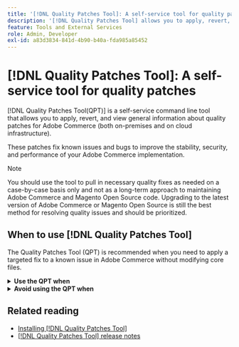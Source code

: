 ```yaml
---
title: '[!DNL Quality Patches Tool]: A self-service tool for quality patches'
description: '[!DNL Quality Patches Tool] allows you to apply, revert, and view general information about quality patches available for your installed version of Adobe Commerce (both on-premises and on cloud infrastructure).'
feature: Tools and External Services
role: Admin, Developer
exl-id: a83d3834-841d-4b90-b40a-fda985a85452
---
```

# [!DNL Quality Patches Tool]: A self-service tool for quality patches

[!DNL Quality Patches Tool(QPT)] is a self-service command line tool that allows you to apply, revert, and view general information about quality patches for Adobe Commerce (both on-premises and on cloud infrastructure).

These patches fix known issues and bugs to improve the stability, security, and performance of your Adobe Commerce implementation. 

>[!NOTE]
>
>You should use the tool to pull in necessary quality fixes as needed on a case-by-case basis only and not as a long-term approach to maintaining Adobe Commerce and Magento Open Source code. Upgrading to the latest version of Adobe Commerce or Magento Open Source is still the best method for resolving quality issues and should be prioritized.

## When to use [!DNL Quality Patches Tool]

The Quality Patches Tool (QPT) is recommended when you need to apply a targeted fix to a known issue in Adobe Commerce without modifying core files.

<details><summary><b>Use the QPT when</b></summary>

* A patch is available that matches the specific error or issue you are experiencing.
* You need to apply a small, isolated fix without introducing larger system changes.
* You require the option to revert a patch if it causes unexpected behavior.
* You want to manage optional fixes separately from mandatory Cloud patches.
  >[!NOTE]
  >
  >The Cloud Patches for Commerce package delivers required patches with critical fixes. Whereas, Quality Patches deliver optional, low-impact quality fixes as individual patches that do not contain backward incompatible changes. Refer to [Apply patches](https://experienceleague.adobe.com/en/docs/commerce-on-cloud/user-guide/develop/upgrade/apply-patches) in the Commerce on Cloud guide for more information.
</details>

<details><summary><b>Avoid using the QPT when</b></summary>

* Multiple patches are required, which can complicate future upgrades.
* You are in a cloud environment and need critical fixes, which should come via Cloud Patches for Commerce, not Quality Patches. 
* A patch has dependencies or compatibility issues with your version or customizations.
* You are deploying directly to production without first testing in a staging environment.

</details>

## Related reading

* [Installing [!DNL Quality Patches Tool]](/help/tools/quality-patches-tool/usage.md)
* [[!DNL Quality Patches Tool] release notes](/help/tools/quality-patches-tool/release-notes.md)
